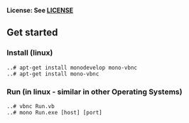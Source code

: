 **License: See [LICENSE](https://github.com/ouspg/trytls/blob/master/LICENSE)**

## Get started

### Install (linux)
```
..# apt-get install monodevelop mono-vbnc
..# apt-get install mono-vbnc
```
### Run (in linux - similar in other Operating Systems)
```
..# vbnc Run.vb
..# mono Run.exe [host] [port]
```
